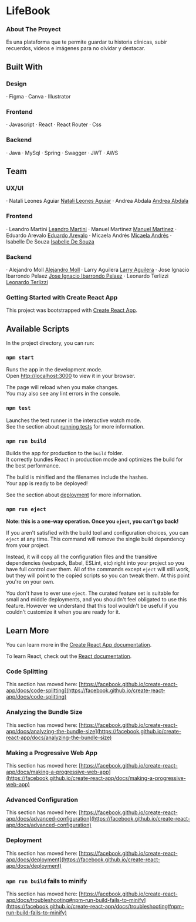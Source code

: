 # LifeBook
    
### About The Proyect
Es una plataforma que te permite guardar tu historia clinicas, subir recuerdos, videos e imágenes para no olvidar y destacar.

## Built With

### Design
· Figma
· Canva
· Illustrator

### Frontend
· Javascript
· React
· React Router
· Css

### Backend
· Java
· MySql
· Spring
· Swagger
· JWT
· AWS

## Team

### UX/UI
· Natali Leones Aguiar [Natali Leones Aguiar](https://www.linkedin.com/in/na-leones-aguiar/)
· Andrea Abdala [Andrea Abdala](https://www.linkedin.com/in/andruabdala)

### Frontend
· Leandro Martini [Leandro Martini](https://www.linkedin.com/in/leandro-martini-developer/)
· Manuel Martinez [Manuel Martinez](https://www.linkedin.com/in/manuelmartinez92/)
· Eduardo Arevalo [Eduardo Arevalo](https://www.linkedin.com/in/eduardo-arevalo-/)
· Micaela Andrés [Micaela Andrés](https://www.linkedin.com/in/micaelaandres)
· Isabelle De Souza [Isabelle De Souza](https://www.linkedin.com/in/isabelledesouza )

### Backend
· Alejandro Moll [Alejandro Moll](https://www.linkedin.com/in/alejandro-moll-5955645a/)
· Larry Aguilera [Larry Aguilera]()
· Jose Ignacio Ibarrondo Pelaez [Jose Ignacio Ibarrondo Pelaez](https://www.linkedin.com/in/jos%C3%A9ignacioibarrondopelaez)
· Leonardo Terlizzi [Leonardo Terlizzi](https://www.linkedin.com/in/lterlizzi/)

### Getting Started with Create React App

This project was bootstrapped with [Create React App](https://github.com/facebook/create-react-app).

## Available Scripts

In the project directory, you can run:

### `npm start`

Runs the app in the development mode.\
Open [http://localhost:3000](http://localhost:3000) to view it in your browser.

The page will reload when you make changes.\
You may also see any lint errors in the console.

### `npm test`

Launches the test runner in the interactive watch mode.\
See the section about [running tests](https://facebook.github.io/create-react-app/docs/running-tests) for more information.

### `npm run build`

Builds the app for production to the `build` folder.\
It correctly bundles React in production mode and optimizes the build for the best performance.

The build is minified and the filenames include the hashes.\
Your app is ready to be deployed!

See the section about [deployment](https://facebook.github.io/create-react-app/docs/deployment) for more information.

### `npm run eject`

**Note: this is a one-way operation. Once you `eject`, you can't go back!**

If you aren't satisfied with the build tool and configuration choices, you can `eject` at any time. This command will remove the single build dependency from your project.

Instead, it will copy all the configuration files and the transitive dependencies (webpack, Babel, ESLint, etc) right into your project so you have full control over them. All of the commands except `eject` will still work, but they will point to the copied scripts so you can tweak them. At this point you're on your own.

You don't have to ever use `eject`. The curated feature set is suitable for small and middle deployments, and you shouldn't feel obligated to use this feature. However we understand that this tool wouldn't be useful if you couldn't customize it when you are ready for it.

## Learn More

You can learn more in the [Create React App documentation](https://facebook.github.io/create-react-app/docs/getting-started).

To learn React, check out the [React documentation](https://reactjs.org/).

### Code Splitting

This section has moved here: [https://facebook.github.io/create-react-app/docs/code-splitting](https://facebook.github.io/create-react-app/docs/code-splitting)

### Analyzing the Bundle Size

This section has moved here: [https://facebook.github.io/create-react-app/docs/analyzing-the-bundle-size](https://facebook.github.io/create-react-app/docs/analyzing-the-bundle-size)

### Making a Progressive Web App

This section has moved here: [https://facebook.github.io/create-react-app/docs/making-a-progressive-web-app](https://facebook.github.io/create-react-app/docs/making-a-progressive-web-app)

### Advanced Configuration

This section has moved here: [https://facebook.github.io/create-react-app/docs/advanced-configuration](https://facebook.github.io/create-react-app/docs/advanced-configuration)

### Deployment

This section has moved here: [https://facebook.github.io/create-react-app/docs/deployment](https://facebook.github.io/create-react-app/docs/deployment)

### `npm run build` fails to minify

This section has moved here: [https://facebook.github.io/create-react-app/docs/troubleshooting#npm-run-build-fails-to-minify](https://facebook.github.io/create-react-app/docs/troubleshooting#npm-run-build-fails-to-minify)

